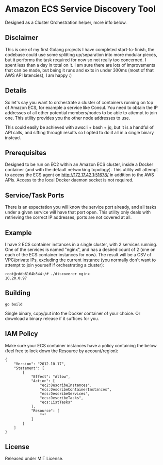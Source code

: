 # Amazon ECS Service Discovery Tool

Designed as a Cluster Orchestration helper, more info below.

## Disclaimer

This is one of my first Golang projects I have completed start-to-finish, the codebase could use
some splitting up/separation into more modular pieces, but it performs the task required for now
so not really too concerned. I spent less than a day in total on it.
I am sure there are lots of improvements that can be made, but being it runs
and exits in under 300ms (most of that AWS API latencies), I am happy :)

## Details

So let's say you want to orchestrate a cluster of containers running on top of Amazon ECS,
for example a service like Consul. You need to obtain the IP addresses of all other potential
members/nodes to be able to attempt to join one. This utility provides you the other node addresses to use.

This could easily be achieved with awscli + bash + jq, but it is a handful of API calls,
and sifting through results so I opted to do it all in a single binary instead.

## Prerequisites

Designed to be run on EC2 within an Amazon ECS cluster, inside a Docker container (and with the default networking topology).
This utility will attempt to access the ECS agent on http://172.17.42.1:51678/ in addition to the AWS APIs. Access to the local
Docker daemon socket is not required.

## Service/Task Ports

There is an expectation you will know the service port already, and all tasks under a given service
will have that port open. This utility only deals with retrieving the correct IP addresses, ports
are not covered at all.

## Example

I have 2 ECS container instances in a single cluster, with 2 services running.
One of the services is named "nginx", and has a desired count of 2 (one on each of the ECS
container instances for now). The result will be a CSV of VPC/private IPs, excluding the current
instance (you normally don't want to attempt to join yourself if orchestrating a cluster):

```
root@cddb6164b344:/# ./discoverer nginx
10.20.0.97
```

## Building

```
go build
```

Single binary, copy/put into the Docker container of your choice. Or download a binary release if it suffices for you.

## IAM Policy

Make sure your ECS container instances have a policy containing the below (feel free to lock down the Resource by account/region):

```
{
    "Version": "2012-10-17",
    "Statement": [
        {
            "Effect": "Allow",
            "Action": [
                "ec2:DescribeInstances",
                "ecs:DescribeContainerInstances",
                "ecs:DescribeServices",
                "ecs:DescribeTasks",
                "ecs:ListTasks"
            ],
            "Resource": [
                "*"
            ]
        }
    ]
}
```

## License

Released under MIT License.
